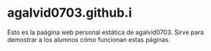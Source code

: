 # agalvid0703.github.i
Esto es la paágina web personal estática de agalvid0703. Sirve para demostrar a los alumnos cómo funcionan estas páginas.
